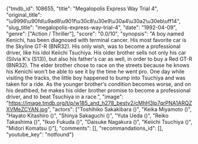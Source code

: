{"tmdb_id": 108655, "title": "Megalopolis Express Way Trial 4", "original_title": "\u9996\u90fd\u9ad8\u901f\u30c8\u30e9\u30a4\u30a2\u30eb\uff14", "slug_title": "megalopolis-express-way-trial-4", "date": "1992-04-09", "genre": ["Action / Thriller"], "score": "0.0/10", "synopsis": "A boy named Kenichi, has been diagnosed with terminal cancer. His most favorite car is the Skyline GT-R (BNR32). His only wish, was to become a professional driver, like his idol Keiichi Tsuchiya. His older brother sells not only his car (Silvia K's (S13)), but also his father's car as well, in order to buy a Red GT-R (BNR32). The elder brother chose to race on the streets because he knows his Kenichi won't be able to see it by the time he went pro. One day while visiting the tracks, the little boy happened to bump into Tsuchiya and was taken for a ride. As the younger brother's condition becomes worse, and on his deathbed, he makes his older brother promise to become a professional driver, and to beat Tsuchiya in a race.", "image": "https://image.tmdb.org/t/p/w185_and_h278_bestv2/cMhH3lp7qrPNA1ARQZXVMeZCYAN.jpg", "actors": ["Toshihiko Sakakibara ()", "Keika Miyamoto ()", "Hayato Kitashiro ()", "Shinya Sakaguchi ()", "Yuta Ueda ()", "Reiko Takashima ()", "Ikuo Fukuda ()", "Daisuke Nagakura ()", "Keiichi Tsuchiya ()", "Midori Komatsu ()"], "comments": [], "recommandations_id": [], "youtube_key": "notfound"}